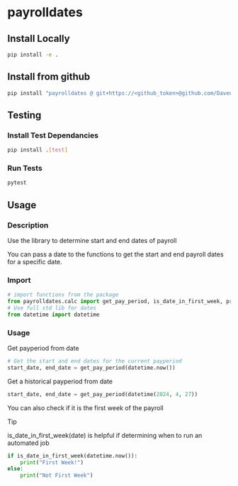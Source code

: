 # payrolldates

## Install Locally

```sh
pip install -e .
```

## Install from github

```sh
pip install "payrolldates @ git+https://<github_token>@github.com/Davenport-Iowa/cod-py-payroll-dates.git" 
``` 

## Testing

### Install Test Dependancies


```sh
pip install .[test]
```

### Run Tests

```sh
pytest
```

## Usage

### Description

Use the library to determine start and end dates of payroll

You can pass a date to the functions to get the start and end payroll dates for a specific date. 

### Import 

```python
# import functions from the package
from payrolldates.calc import get_pay_period, is_date_in_first_week, print_pay_period
# Use full std lib for dates
from datetime import datetime
```

### Usage

Get payperiod from date

```python
# Get the start and end dates for the current payperiod
start_date, end_date = get_pay_period(datetime.now())
```

Get a historical payperiod from date
```python
start_date, end_date = get_pay_period(datetime(2024, 4, 27))
```

You can also check if it is the first week of the payroll

> [!TIP]
> is_date_in_first_week(date) is helpful if determining when to run an automated job

```python
if is_date_in_first_week(datetime.now()):
    print("First Week!")
else:
    print("Not First Week")
```



